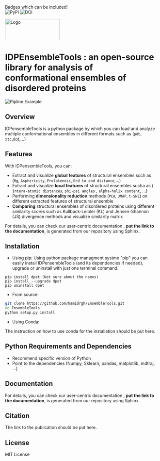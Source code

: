 

Badges which can be included! <br>
![PyPI](https://img.shields.io/pypi/v/IDPEnsembletools.svg)
![DOI](https://img.shields.io/badge/DOI-10.5281/zenodo.1234567-blue)


<img src="idpet_logo_1.png" alt="Logo" width="180" height="70" />

# IDPEnsembleTools : an open-source library for analysis of conformational ensembles of disordered proteins 
![Pipline Example](/pipline_example.jpeg)

## Overview
IDPensembleTools is a python package by which you can load and analyze multiple conformational ensembles in different formats such as (`pdb`, `xtc`,`dcd`,...)

## Features 
With IDPensembleTools, you can:

- Extract and visualize **global features** of structural ensembles such as (`Rg`, `Asphericity`, `Prolateness`, `End to end distance`,...)
- Extract and visualize **local features** of structural ensembles sucha as ( `intera-atomic distances`, `phi-psi angles` , `alpha-helix content`, ...)
- Performing **dimensionality reduction** methods (`PCA`, `UMAP`, `t-SNE`) on different extracted features of structural ensemble
- **Comparing** structural ensembles of disordered proteins using different similarity scores such as Kullback-Leibler (KL) and Jensen-Shannon (JS) divergence methods and visualize similarity matrix
  
For details, you can check our user-centric documentation , **put the link to the documentation**, is generated from our repository using Sphinx. 

## Installation 
- Using pip:
Using python package managment systme "pip" you can easily install IDPensembleTools (and its dependencies if needed), upgrade or uninstall with just one terminal command. 

`pip install dpet (Not sure about the names)`<br>
`pip install --upgrade dpet`<br>
`pip uninstall dpet`

- From source:
  
```bash
git clone https://github.com/hamidrgh/EnsembleTools.git
cd EnsembleTools
python setup.py install
```
- Using Conda:

The instruction on how to use conda for the installation should be put here. 

## Python Requirements and Dependencies

- Recommend specific version of Python
- Point to the dependencies (Numpy, Sklearn, pandas, matplotlib, mdtraj, ...)

## Documentation
  
For details, you can check our user-centric documentation , **put the link to the documentation**, is generated from our repository using Sphinx. 

## Citation 
The link to the publication should be put here. 

## License
MIT License



